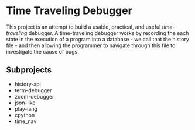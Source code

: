 # Time Traveling Debugger

This project is an attempt to build a usable, practical, and useful
*time-traveling* debugger. A time-traveling debugger works by recording
the each state in the execution of a program into a database - we call that
the history file - and then allowing the programmer to navigate through
this file to investigate the cause of bugs.

## Subprojects

* history-api
* term-debugger
* zoom-debugger
* json-like
* play-lang
* cpython
* time_nav